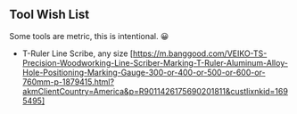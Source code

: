## Tool Wish List

Some tools are metric, this is intentional. 😀 

* T-Ruler Line Scribe, any size [https://m.banggood.com/VEIKO-TS-Precision-Woodworking-Line-Scriber-Marking-T-Ruler-Aluminum-Alloy-Hole-Positioning-Marking-Gauge-300-or-400-or-500-or-600-or-760mm-p-1879415.html?akmClientCountry=America&p=R9011426175690201811&custlixnkid=1695495]